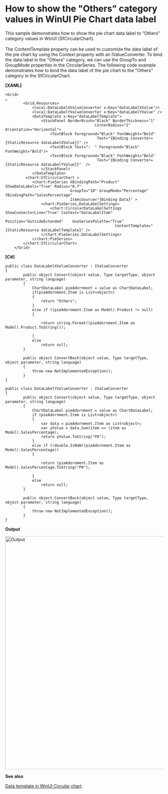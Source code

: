 # How to show the "Others” category values in WinUI Pie Chart data label
This sample demonstrates how to show the pie chart data label to “Others” category values in WinUI (SfCircularChart).
<br><br>
The ContentTemplate property can be used to customize the data label of the pie chart by using the Context property with an IValueConverter. To bind the data label in the "Others" category, we can use the GroupTo and GroupMode properties in the CircularSeries. The following code example demonstrates how to bind the data label of the pie chart to the "Others" category in the SfCircularChart.

**[XAML]**
```
<Grid>
…
        <Grid.Resources>
            <local:DataLabelXValueConverter x:Key="dataLabelXValue"/>
            <local:DataLabelYValueConverter x:Key="dataLabelYValue" />
            <DataTemplate x:Key="dataLabelTemplate">
                <StackPanel BorderBrush="Black" BorderThickness="1" 
                                        CornerRadius="2"         Orientation="Horizontal">
                    <TextBlock Foreground="Black" FontWeight="Bold" 
                                         Text="{Binding Converter={StaticResource dataLabelXValue}}" />
                    <TextBlock Text=":  " Foreground="Black" FontWeight="Bold"/>
                    <TextBlock Foreground="Black" FontWeight="Bold" 
                                         Text="{Binding Converter={StaticResource dataLabelYValue}}"  />
                </StackPanel>
            </DataTemplate>
         <chart:SfCircularChart >
            <chart:PieSeries XBindingPath="Product"  ShowDataLabels="True" Radius="0.7"
                             GroupTo="10" GroupMode="Percentage" YBindingPath="SalesPercentage"
                             ItemsSource="{Binding Data}" >
                <chart:PieSeries.DataLabelSettings>   
                    <chart:CircularDataLabelSettings ShowConnectorLine="True" Context="DataLabelItem" 
                                                 Position="OutsideExtended"    UseSeriesPalette="True" 
                                                 ContentTemplate="{StaticResource dataLabelTemplate}" />
                </chart:PieSeries.DataLabelSettings>
            </chart:PieSeries>
        </chart:SfCircularChart>
    </Grid>

```

**[C#]**
```
public class DataLabelXValueConverter : IValueConverter
{
        public object Convert(object value, Type targetType, object parameter, string language)
        {
            ChartDataLabel pieAdornment = value as ChartDataLabel;
            if(pieAdornment.Item is List<object>)
            {
                return "Others";
            }
            else if ((pieAdornment.Item as Model).Product != null)
            {

                return string.Format((pieAdornment.Item as Model).Product.ToString());

            }
            else
                return null;
        }

        public object ConvertBack(object value, Type targetType, object parameter, string language)
        {
            throw new NotImplementedException();
        }
}

public class DataLabelYValueConverter : IValueConverter
{
        public object Convert(object value, Type targetType, object parameter, string language)
        {
            ChartDataLabel pieAdornment = value as ChartDataLabel;
            if (pieAdornment.Item is List<object>)
            {
                var data = pieAdornment.Item as List<object>;
                var yValue = data.Sum(item => (item as Model).SalesPercentage);
                return yValue.ToString("P0");
            }
            else if (!double.IsNaN((pieAdornment.Item as Model).SalesPercentage))
            {

                return (pieAdornment.Item as Model).SalesPercentage.ToString("P0");

            }
            else
                return null;
        }

        public object ConvertBack(object value, Type targetType, object parameter, string language)
        {
            throw new NotImplementedException();
        }
}

```

**Output**

<img width="746" alt="Output" src="https://user-images.githubusercontent.com/105482474/231132237-e9c674a4-bb4c-487f-adc5-e7cb7dfe1e8f.png">

**See also**

[Data template in WinUI Circular chart](https://help.syncfusion.com/winui/circular-charts/datalabels#template).

